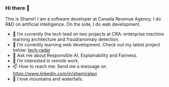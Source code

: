 ### Hi there 👋
This is Shamir! I am a software developer at Canada Revenue Agency. I do R&D on artificial intelligence. On the side, I do web development.

- 🔭 I’m currently the tech lead on two projects at CRA: enterprise machine learning architecture and fraud/anomaly detection.
- 🌱 I’m currently learning web development. Check out my latest project below: [tech-radar](https://github.com/dg1223/tech-radar/)
- 💬 Ask me about Responsible AI, Explainability and Fairness.
- 🤔 I’m interested in remote work.
- 📫 How to reach me: Send me a message on https://www.linkedin.com/in/shamiralavi
- :milky_way: I love mountains and waterfalls.

<!--
**dg1223/dg1223** is a ✨ _special_ ✨ repository because its `README.md` (this file) appears on your GitHub profile.

Here are some ideas to get you started:

- 🔭 I’m currently working on ...
- 🌱 I’m currently learning ...
- 👯 I’m looking to collaborate on ...
- 🤔 I’m looking for help with ...
- 💬 Ask me about ...
- 📫 How to reach me: ...
- 😄 Pronouns: ...
- ⚡ Fun fact: ...
-->
